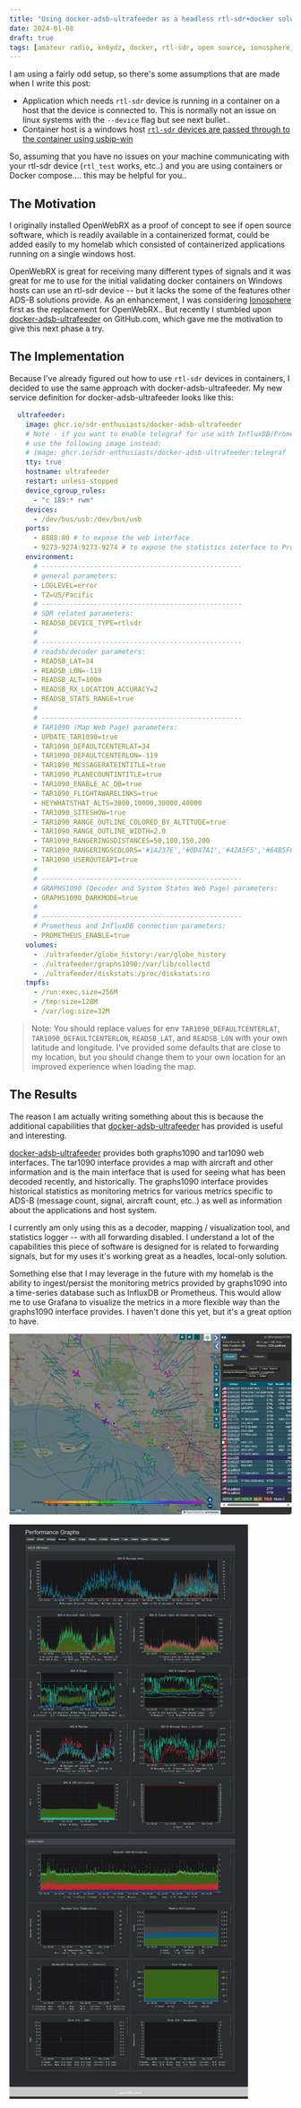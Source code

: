 ```yaml
---
title: "Using docker-adsb-ultrafeeder as a headless rtl-sdr+docker solution"
date: 2024-01-08
draft: true
tags: [amateur radio, kn6ydz, docker, rtl-sdr, open source, ionosphere, adsb, ads-b, homelab]
---
```


I am using a fairly odd setup, so there's some assumptions that are made when I write this post:

- Application which needs `rtl-sdr` device is running in a container on a host that the device is connected to.  This is normally not an issue on linux systems with the `--device` flag but see next bullet..
- Container host is a windows host [`rtl-sdr` devices are passed through to the container using usbip-win](https://b10a.co/posts/2023/12/rtlsdr-in-wsl/)

So, assuming that you have no issues on your machine communicating with your rtl-sdr device (`rtl_test` works, etc..) and you are using containers or Docker compose.... this may be helpful for you..

## The Motivation

I originally installed OpenWebRX as a proof of concept to see if open source software, which is readily available in a containerized format, could be added easily to my homelab which consisted of containerized applications running on a single windows host.

OpenWebRX is great for receiving many different types of signals and it was great for me to use for the initial validating docker containers on Windows hosts can use an rtl-sdr device -- but it lacks the some of the features other ADS-B solutions provide.  As an enhancement, I was considering [Ionosphere](https://github.com/cceremuga/ionosphere) first as the replacement for OpenWebRX.. But recently I stumbled upon [docker-adsb-ultrafeeder](https://github.com/sdr-enthusiasts/docker-adsb-ultrafeeder) on GitHub.com, which gave me the motivation to give this next phase a try.

## The Implementation

Because I've already figured out how to use `rtl-sdr` devices in containers, I decided to use the same approach with docker-adsb-ultrafeeder.  My new service definition for docker-adsb-ultrafeeder looks like this:

```yaml
  ultrafeeder:
    image: ghcr.io/sdr-enthusiasts/docker-adsb-ultrafeeder
    # Note - if you want to enable telegraf for use with InfluxDB/Prometheus and Grafana,
    # use the following image instead:
    # image: ghcr.io/sdr-enthusiasts/docker-adsb-ultrafeeder:telegraf
    tty: true
    hostname: ultrafeeder
    restart: unless-stopped
    device_cgroup_rules:
      - "c 189:* rwm"
    devices:
      - /dev/bus/usb:/dev/bus/usb
    ports:
      - 8888:80 # to expose the web interface
      - 9273-9274:9273-9274 # to expose the statistics interface to Prometheus
    environment:
      # --------------------------------------------------
      # general parameters:
      - LOGLEVEL=error
      - TZ=US/Pacific
      # --------------------------------------------------
      # SDR related parameters:
      - READSB_DEVICE_TYPE=rtlsdr
      #
      # --------------------------------------------------
      # readsb/decoder parameters:
      - READSB_LAT=34
      - READSB_LON=-119
      - READSB_ALT=100m
      - READSB_RX_LOCATION_ACCURACY=2
      - READSB_STATS_RANGE=true
      #
      # --------------------------------------------------
      # TAR1090 (Map Web Page) parameters:
      - UPDATE_TAR1090=true
      - TAR1090_DEFAULTCENTERLAT=34
      - TAR1090_DEFAULTCENTERLON=-119
      - TAR1090_MESSAGERATEINTITLE=true
      - TAR1090_PLANECOUNTINTITLE=true
      - TAR1090_ENABLE_AC_DB=true
      - TAR1090_FLIGHTAWARELINKS=true
      - HEYWHATSTHAT_ALTS=3000,10000,30000,40000
      - TAR1090_SITESHOW=true
      - TAR1090_RANGE_OUTLINE_COLORED_BY_ALTITUDE=true
      - TAR1090_RANGE_OUTLINE_WIDTH=2.0
      - TAR1090_RANGERINGSDISTANCES=50,100,150,200
      - TAR1090_RANGERINGSCOLORS='#1A237E','#0D47A1','#42A5F5','#64B5F6'
      - TAR1090_USEROUTEAPI=true
      #
      # --------------------------------------------------
      # GRAPHS1090 (Decoder and System Status Web Page) parameters:
      - GRAPHS1090_DARKMODE=true
      #
      # --------------------------------------------------
      # Prometheus and InfluxDB connection parameters:
      - PROMETHEUS_ENABLE=true
    volumes:
      - ./ultrafeeder/globe_history:/var/globe_history
      - ./ultrafeeder/graphs1090:/var/lib/collectd
      - ./ultrafeeder/diskstats:/proc/diskstats:ro
    tmpfs:
      - /run:exec,size=256M
      - /tmp:size=128M
      - /var/log:size=32M
```

> Note: You should replace values for env `TAR1090_DEFAULTCENTERLAT`, `TAR1090_DEFAULTCENTERLON`, `READSB_LAT`, and `READSB_LON` with your own latitude and longitude.  I've provided some defaults that are close to my location, but you should change them to your own location for an improved experience when loading the map.

## The Results

The reason I am actually writing something about this is because the additional capabilities that [docker-adsb-ultrafeeder](https://github.com/sdr-enthusiasts/docker-adsb-ultrafeeder) has provided is useful and interesting.

[docker-adsb-ultrafeeder](https://github.com/sdr-enthusiasts/docker-adsb-ultrafeeder) provides both graphs1090 and tar1090 web interfaces.  The tar1090 interface provides a map with aircraft and other information and is the main interface that is used for seeing what has been decoded recently, and historically.  The graphs1090 interface provides historical statistics as monitoring metrics for various metrics specific to ADS-B (message count, signal, aircraft count, etc..) as well as information about the applications and host system.

I currently am only using this as a decoder, mapping / visualization tool, and statistics logger -- with all forwarding disabled.  I understand a lot of the capabilities this piece of software is designed for is related to forwarding signals, but for my uses it's working great as a headles, local-only solution.

Something else that I may leverage in the future with my homelab is the ability to ingest/persist the monitoring metrics provided by graphs1090 into a time-series database such as InfluxDB or Prometheus.  This would allow me to use Grafana to visualize the metrics in a more flexible way than the graphs1090 interface provides.  I haven't done this yet, but it's a great option to have.

[![tar1090 Screenshot](tar1090.png)](tar1090.png)

[![graph1090 Screenshot](graph1090.png)](graph1090.png)
